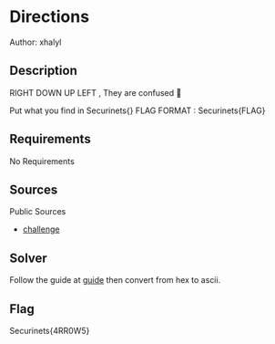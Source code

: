 # Directions

Author: xhalyl

## Description

RIGHT DOWN UP LEFT , They are confused  🔻

Put what you find in Securinets{}
FLAG FORMAT : Securinets{FLAG}
## Requirements

No Requirements

## Sources
Public Sources
- [challenge](./challenge/challenge.txt)

## Solver

Follow the guide at [guide](guide.txt) then convert from hex to ascii.

## Flag
Securinets{4RR0W5}